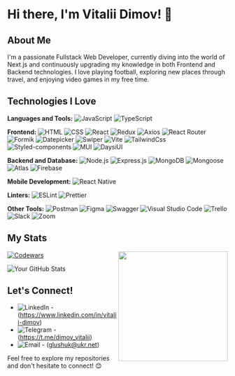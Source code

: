 # Hi there, I'm Vitalii Dimov! 👋

## About Me

I'm a passionate Fullstack Web Developer, currently diving into the world of Next.js and continuously upgrading my knowledge in both Frontend and Backend technologies. I love playing football, exploring new places through travel, and enjoying video games in my free time.


## Technologies I Love

**Languages and Tools:**
![JavaScript](https://img.shields.io/badge/-JavaScript-F7DF1E?style=flat&logo=javascript&logoColor=black)
![TypeScript](https://img.shields.io/badge/-TypeScript-007ACC?style=flat&logo=typescript&logoColor=white)

**Frontend:**
![HTML](https://img.shields.io/badge/-HTML5-E34F26?style=flat&logo=html5&logoColor=white)
![CSS](https://img.shields.io/badge/-CSS3-1572B6?style=flat&logo=css3&logoColor=white)
![React](https://img.shields.io/badge/-React-61DAFB?style=flat&logo=react&logoColor=black)
![Redux](https://img.shields.io/badge/-Redux-764ABC?style=flat&logo=redux&logoColor=white)
![Axios](https://img.shields.io/badge/-Axios-1572B6?style=flat&logo=axios&logoColor=white)
![React Router](https://img.shields.io/badge/-React_Router-CA4245?style=flat&logo=react-router&logoColor=white)
![Formik](https://img.shields.io/badge/-Formik-61DAFB?style=flat&logo=formik&logoColor=black)
![Datepicker](https://img.shields.io/badge/-Datepicker-0052CC?style=flat&logo=airbnb&logoColor=white)
![Swiper](https://img.shields.io/badge/-Swiper-6332F6?style=flat&logo=swiper&logoColor=white)
![Vite](https://img.shields.io/badge/-Vite-646CFF?style=flat&logo=vite&logoColor=white)
![TailwindCss](https://img.shields.io/badge/-Tailwind_CSS-38B2AC?style=flat&logo=tailwind-css&logoColor=white)
![Styled-components](https://img.shields.io/badge/-Styled_Components-DB7093?style=flat&logo=styled-components&logoColor=white)
![MUI](https://img.shields.io/badge/-MUI-0081CB?style=flat&logo=material-ui&logoColor=white)
![DaysiUI](https://img.shields.io/badge/-Daysi_UI-563D7C?style=flat&logo=ui&logoColor=white)

**Backend and Database:**
![Node.js](https://img.shields.io/badge/-Node.js-339933?style=flat&logo=node.js&logoColor=white)
![Express.js](https://img.shields.io/badge/-Express.js-000000?style=flat&logo=express&logoColor=white)
![MongoDB](https://img.shields.io/badge/-MongoDB-47A248?style=flat&logo=mongodb&logoColor=white)
![Mongoose](https://img.shields.io/badge/-Mongoose-880000?style=flat&logo=mongoose&logoColor=white)
![Atlas](https://img.shields.io/badge/-Atlas-004137?style=flat&logo=mongodb&logoColor=white)
![Firebase](https://img.shields.io/badge/-Firebase-FFCA28?style=flat&logo=firebase&logoColor=black)

**Mobile Development:**
![React Native](https://img.shields.io/badge/-React_Native-61DAFB?style=flat&logo=react&logoColor=black)

**Linters:**
![ESLint](https://img.shields.io/badge/-ESLint-4B32C3?style=flat&logo=eslint&logoColor=white)
![Prettier](https://img.shields.io/badge/-Prettier-F7B93E?style=flat&logo=prettier&logoColor=black)

**Other Tools:**
![Postman](https://img.shields.io/badge/-Postman-FF6C37?style=flat&logo=postman&logoColor=white)
![Figma](https://img.shields.io/badge/-Figma-F24E1E?style=flat&logo=figma&logoColor=white)
![Swagger](https://img.shields.io/badge/-Swagger-85EA2D?style=flat&logo=swagger&logoColor=black)
![Visual Studio Code](https://img.shields.io/badge/-VS_Code-007ACC?style=flat&logo=visual-studio-code&logoColor=white)
![Trello](https://img.shields.io/badge/-Trello-0052CC?style=flat&logo=trello&logoColor=white)
![Slack](https://img.shields.io/badge/-Slack-4A154B?style=flat&logo=slack&logoColor=white)
![Zoom](https://img.shields.io/badge/-Zoom-2D8CFF?style=flat&logo=zoom&logoColor=white)

## My Stats

[![Codewars](https://www.codewars.com/users/Carriedbydog/badges/small)](https://www.codewars.com/users/Carriedbydog)
<img align='right' height="250" src="https://media.giphy.com/media/HzPtbOKyBoBFsK4hyc/giphy.gif?cid=790b7611lei7av6oyqemi3wdatyb7n730gmogp8239nysjtr&ep=v1_gifs_search&rid=giphy.gif&ct=g"/>

![Your GitHub Stats](https://github-readme-stats.vercel.app/api?username=Carriedbydog&show_icons=true&theme=radical)


## Let's Connect!

- ![LinkedIn](https://img.shields.io/badge/-LinkedIn-0077B5?style=flat&logo=linkedin&logoColor=white) - (https://www.linkedin.com/in/vitalii-dimov)
- ![Telegram](https://img.shields.io/badge/-Telegram-26A5E4?style=flat&logo=telegram&logoColor=white) - (https://t.me/dimov_vitalii)
- ![Email](https://img.shields.io/badge/-Email-D14836?style=flat&logo=gmail&logoColor=white) - (glushuk@ukr.net)



Feel free to explore my repositories and don't hesitate to connect! 😊
